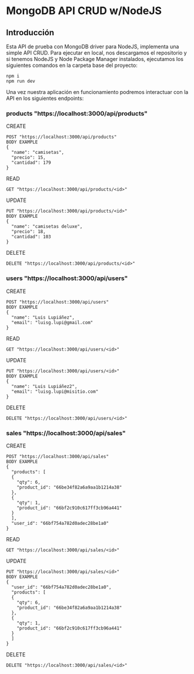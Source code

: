 # MongoDB API CRUD w/NodeJS
## Introducción

Esta API de prueba con MongoDB driver para NodeJS, implementa una simple API CRUD. Para ejecutar en local, nos descargamos el repositorio y si tenemos NodeJS y Node Package Manager instalados, ejecutamos los siguientes comandos en la carpeta base del proyecto:
```
npm i
npm run dev
```
Una vez nuestra aplicación en funcionamiento podremos interactuar con la API en los siguientes endpoints:

### products	"https://localhost:3000/api/products"

CREATE
```
POST "https://localhost:3000/api/products"
BODY EXAMPLE
{
  "name": "camisetas",
  "precio": 15,
  "cantidad": 179
}
```
READ
```
GET "https://localhost:3000/api/products/<id>"
```
UPDATE
```
PUT "https://localhost:3000/api/products/<id>"
BODY EXAMPLE
{
  "name": "camisetas deluxe",
  "precio": 18,
  "cantidad": 103
}
```
DELETE
```
DELETE "https://localhost:3000/api/products/<id>"
```
### users	"https://localhost:3000/api/users"

CREATE
```
POST "https://localhost:3000/api/users"
BODY EXAMPLE
{
  "name": "Luis Lupiáñez",
  "email": "luisg.lupi@gmail.com"
}
```
READ
```
GET "https://localhost:3000/api/users/<id>"
```
UPDATE
```
PUT "https://localhost:3000/api/users/<id>"
BODY EXAMPLE
{
  "name": "Luis Lupiáñez2",
  "email": "luisg.lupi@misitio.com"
}
```
DELETE
```
DELETE "https://localhost:3000/api/users/<id>"
```
### sales	"https://localhost:3000/api/sales"

CREATE
```
POST "https://localhost:3000/api/sales"
BODY EXAMPLE
{
  "products": [
  {
    "qty": 6,
    "product_id": "66be34f82a6a9aa1b1214a38"
  },
  {
    "qty": 1,
    "product_id": "66bf2c910c617ff3cb96a441"
  }
  ],
  "user_id": "66bf754a782d0adec28be1a0"
}
```
READ
```
GET "https://localhost:3000/api/sales/<id>"
```
UPDATE
```
PUT "https://localhost:3000/api/sales/<id>"
BODY EXAMPLE
{
  "user_id": "66bf754a782d0adec28be1a0",
  "products": [
  {
    "qty": 6,
    "product_id": "66be34f82a6a9aa1b1214a38"
  },
  {
    "qty": 1,
    "product_id": "66bf2c910c617ff3cb96a441"
  }
  ]
}
```
DELETE
```
DELETE "https://localhost:3000/api/sales/<id>"
```
